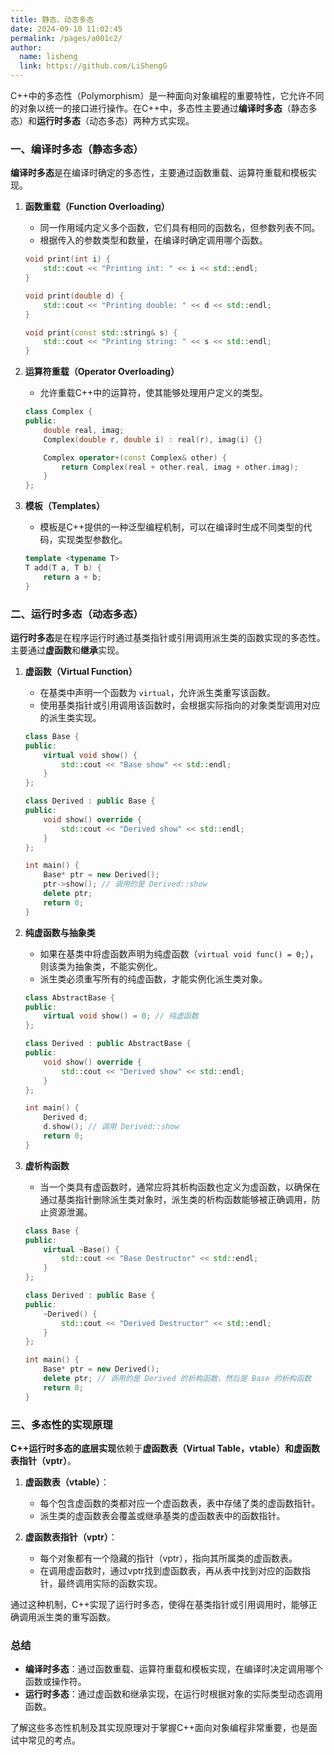 ```yaml
---
title: 静态、动态多态
date: 2024-09-10 11:02:45
permalink: /pages/a001c2/
author: 
  name: lisheng
  link: https://github.com/LiShengG
---
```

C++中的多态性（Polymorphism）是一种面向对象编程的重要特性，它允许不同的对象以统一的接口进行操作。在C++中，多态性主要通过**编译时多态**（静态多态）和**运行时多态**（动态多态）两种方式实现。

### 一、编译时多态（静态多态）

**编译时多态**是在编译时确定的多态性，主要通过函数重载、运算符重载和模板实现。

1. **函数重载（Function Overloading）**
   - 同一作用域内定义多个函数，它们具有相同的函数名，但参数列表不同。
   - 根据传入的参数类型和数量，在编译时确定调用哪个函数。

   ```cpp
   void print(int i) {
       std::cout << "Printing int: " << i << std::endl;
   }

   void print(double d) {
       std::cout << "Printing double: " << d << std::endl;
   }

   void print(const std::string& s) {
       std::cout << "Printing string: " << s << std::endl;
   }
   ```

2. **运算符重载（Operator Overloading）**
   - 允许重载C++中的运算符，使其能够处理用户定义的类型。

   ```cpp
   class Complex {
   public:
       double real, imag;
       Complex(double r, double i) : real(r), imag(i) {}

       Complex operator+(const Complex& other) {
           return Complex(real + other.real, imag + other.imag);
       }
   };
   ```

3. **模板（Templates）**
   - 模板是C++提供的一种泛型编程机制，可以在编译时生成不同类型的代码，实现类型参数化。

   ```cpp
   template <typename T>
   T add(T a, T b) {
       return a + b;
   }
   ```

### 二、运行时多态（动态多态）

**运行时多态**是在程序运行时通过基类指针或引用调用派生类的函数实现的多态性。主要通过**虚函数**和**继承**实现。

1. **虚函数（Virtual Function）**
   - 在基类中声明一个函数为 `virtual`，允许派生类重写该函数。
   - 使用基类指针或引用调用该函数时，会根据实际指向的对象类型调用对应的派生类实现。

   ```cpp
   class Base {
   public:
       virtual void show() {
           std::cout << "Base show" << std::endl;
       }
   };

   class Derived : public Base {
   public:
       void show() override {
           std::cout << "Derived show" << std::endl;
       }
   };

   int main() {
       Base* ptr = new Derived();
       ptr->show(); // 调用的是 Derived::show
       delete ptr;
       return 0;
   }
   ```

2. **纯虚函数与抽象类**
   - 如果在基类中将虚函数声明为纯虚函数（`virtual void func() = 0;`），则该类为抽象类，不能实例化。
   - 派生类必须重写所有的纯虚函数，才能实例化派生类对象。

   ```cpp
   class AbstractBase {
   public:
       virtual void show() = 0; // 纯虚函数
   };

   class Derived : public AbstractBase {
   public:
       void show() override {
           std::cout << "Derived show" << std::endl;
       }
   };

   int main() {
       Derived d;
       d.show(); // 调用 Derived::show
       return 0;
   }
   ```

3. **虚析构函数**
   - 当一个类具有虚函数时，通常应将其析构函数也定义为虚函数，以确保在通过基类指针删除派生类对象时，派生类的析构函数能够被正确调用，防止资源泄漏。

   ```cpp
   class Base {
   public:
       virtual ~Base() {
           std::cout << "Base Destructor" << std::endl;
       }
   };

   class Derived : public Base {
   public:
       ~Derived() {
           std::cout << "Derived Destructor" << std::endl;
       }
   };

   int main() {
       Base* ptr = new Derived();
       delete ptr; // 调用的是 Derived 的析构函数，然后是 Base 的析构函数
       return 0;
   }
   ```

### 三、多态性的实现原理

**C++运行时多态的底层实现**依赖于**虚函数表（Virtual Table，vtable）**和**虚函数表指针（vptr）**。

1. **虚函数表（vtable）**：
   - 每个包含虚函数的类都对应一个虚函数表，表中存储了类的虚函数指针。
   - 派生类的虚函数表会覆盖或继承基类的虚函数表中的函数指针。

2. **虚函数表指针（vptr）**：
   - 每个对象都有一个隐藏的指针（vptr），指向其所属类的虚函数表。
   - 在调用虚函数时，通过vptr找到虚函数表，再从表中找到对应的函数指针，最终调用实际的函数实现。

通过这种机制，C++实现了运行时多态，使得在基类指针或引用调用时，能够正确调用派生类的重写函数。

### 总结

- **编译时多态**：通过函数重载、运算符重载和模板实现，在编译时决定调用哪个函数或操作符。
- **运行时多态**：通过虚函数和继承实现，在运行时根据对象的实际类型动态调用函数。

了解这些多态性机制及其实现原理对于掌握C++面向对象编程非常重要，也是面试中常见的考点。
